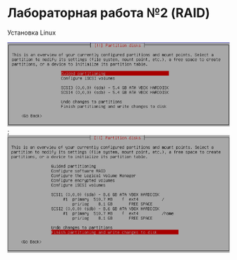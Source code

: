 ﻿# Лабораторная работа №2 (RAID)

Установка Linux


![](screenshots/firstTask/1.png);
![](screenshots/firstTask/2.png)

